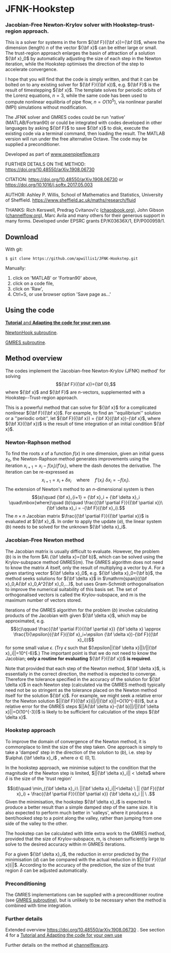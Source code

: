 # JFNK-Hookstep
### Jacobian-Free Newton-Krylov solver with Hookstep-trust-region approach.

This is a solver for systems in the form ${\bf F}({\bf x})={\bf 0}$, where the dimension (length) $n$ of the vector ${\bf x}$ can be either large or small.  The trust-region approach enlarges the basin of attraction of a solution ${\bf x}_0$ by automatically adjusting the size of each step in the Newton iteration, while the Hookstep optimises the direction of the step to accelerate convergence. 

I hope that you will find that the code is simply written, and that it can be bolted on to any existing solver for ${\bf F}({\bf x})$, e.g. ${\bf F}$ is the result of timestepping $\{\bf x}$.  The template solves for periodic orbits of the Lorenz equations, $n=3$, while the same code has been used to compute nonlinear equilibria of pipe flow, $n=O(10^5)$, via nonlinear parallel (MPI) simulations without modification.

The JFNK solver and GMRES codes could be run 'native' (MATLAB/Fortran90) or could be integrated with codes developed in other languages by asking ${\bf F}$ to save ${\bf x}$ to disk, execute the existing code via a terminal command, then loading the result.  The MATLAB version will run under the free alternative Octave.  The code may be supplied a preconditioner.

Developed as part of www.openpipeflow.org

FURTHER DETAILS ON THE METHOD:  https://doi.org/10.48550/arXiv.1908.06730

CITATION:  https://doi.org/10.48550/arXiv.1908.06730 or https://doi.org/10.1016/j.softx.2017.05.003

AUTHOR:  Ashley P. Willis, School of Mathematics and Statistics, University of Sheffield.  https://www.sheffield.ac.uk/maths/research/fluid

THANKS:  Rich Kerswell, Predrag Cvitanovi\'c ([chaosbook.org](http://www.chaosbook.org)), John Gibson ([channelflow.org](http://www.channelflow.org)), 
Marc Avila and many others for their generous support in many forms.  Developed under EPSRC grants EP/K03636X/1, EP/P000959/1.


## Download

With git:
```
$ git clone https://github.com/apwillis1/JFNK-Hookstep.git
```
Manually: 
1. click on 'MATLAB' or 'Fortran90' above, 
2. click on a code file, 
3. click on 'Raw', 
4. Ctrl+S, or use browser option 'Save page as...' 

## Using the code

[**Tutorial** and **Adapting the code for your own use**](Tutorial/README.md).

[NewtonHook subroutine](./NewtonHook.md).

[GMRES subroutine](./GMRESm.md).


## Method overview

The codes implement the 'Jacobian-free Newton-Krylov (JFNK) method' for solving 
$${\bf F}({\bf x})={\bf 0},$$ 
where ${\bf x}$ and ${\bf F}$ are $n$-vectors, supplemented with a Hookstep--Trust-region approach.

This is a powerful method that can solve for ${\bf x}$ for a complicated nonlinear ${\bf F}({\bf x})$.  For example, to find an ''equilibrium'' solution or a ''periodic orbit'', let ${\bf F}({\bf x}) = {\bf X}({\bf x})-{\bf x}$, where ${\bf X}({\bf x})$ is the result of time integration of an initial condition ${\bf x}$.

### Newton-Raphson method

To find the roots $x$ of a function $f(x)$ in one dimension, given an initial guess $x_0$, the Newton-Raphson method generates improvements using the iteration $x_{i+1}=x_i-f(x_i)/f'(x_i)$, where the dash denotes the derivative.  The iteration can be re-expressed as
$$x_{i+1}=x_i+\delta x_i \quad\mbox{where}\quad f'(x_i)\ \delta x_i = -f(x_i).$$
The extension of Newton's method to an $n$-dimensional system is then
$$(a)\quad {\bf x}_{i+1} = {\bf x}_i + {\bf \delta x}_i  \quad\mbox{where}\quad (b)\quad \frac{{\bf \partial F}}{{\bf \partial x}}\ {\bf \delta x}_i = -{\bf F}({\bf x}_i).$$
The $n\times n$ Jacobian matrix $\frac{{\bf \partial F}}{{\bf \partial x}}$ is evaluated at ${\bf x}_i$.  In order to apply the update $(a)$, the linear system $(b)$ needs to be solved for the unknown ${\bf \delta x}_i$.

### Jacobian-Free Newton method

The Jacobian matrix is usually difficult to evaluate.  However, the problem $(b)$ is in the form $A\ {\bf \delta x}={\bf b}$, which can be solved using the Krylov-subspace method GMRES(m).  The GMRES algorithm does not need to know the matrix $A$ itself, only the result of multiplying a vector by $A$.  For a given starting vector ${\bf \delta x}_0$, e.g. ${\bf \delta x}_0={\bf b}$, the method seeks solutions for ${\bf \delta x}$ in $\mathrm{span}({\bf x}_0,A{\bf x}_0,A^2{\bf x}_0,...)$, but uses Gram-Schmidt orthogonalisation to improve the numerical suitability of this basis set.  The set of orthogonalised vectors is called the Krylov-subspace, and m is the maximum number of vectors stored.

Iterations of the GMRES algorithm for the problem $(b)$ involve calculating products of the Jacobian with given ${\bf \delta x}$, which may be approximated, e.g.
$$(c)\qquad \frac{{\bf \partial F}}{{\bf \partial x}} {\bf \delta x} \approx \frac{1}{\epsilon}({\bf F}({\bf x}_i+\epsilon {\bf \delta x})-{\bf F}({\bf x}_i))$$ 
for some small value $\epsilon$.  (Try $\epsilon$ such that $(\epsilon||{\bf \delta x}||)/||{\bf x}_i||=10^{-6}$.)  The important point is that we do not need to know the Jacobian; **only a routine for evaluating** ${\bf F}({\bf x})$ **is required**.

Note that provided that each step of the Newton method, ${\bf \delta x}$, is essentially in the correct direction, the method is expected to converge.  Therefore the tolerance specified in the accuracy of the solution for ${\bf \delta x}$ in each Newton step (calculated via the GMRES method) typically need not be so stringent as the tolerance placed on the Newton method itself for the solution ${\bf x}$.  For example, we might seek a relative error for the Newton solution $||{\bf F}({\bf x})||/||{\bf x}||=O(10^{-8})$, but a relative error for the GMRES steps $||A{\bf \delta x}-{\bf b}||/||{\bf \delta x}||=O(10^{-3})$ is likely to be sufficient for calculation of the steps ${\bf \delta x}$.

### Hookstep approach

To improve the domain of convergence of the Newton method, it is commonplace to limit the size of the step taken.  One approach is simply to take a 'damped' step in the direction of the solution to $(b)$, i.e. step by $\alpha\ {\bf \delta x}_i$ , where $\alpha \in (0,1]$.  

In the hookstep approach, we minimise subject to the condition that the magnitude of the Newton step is limited, $||{\bf \delta x}_i|| < \delta$ 
where $\delta$ is the size of the 'trust region'

$$(d)\quad \min_{{\bf \delta x}_i:\ ||{\bf \delta x}_i||<\delta} \  || {\bf F}({\bf x}_i) + \frac{{\bf \partial F}}{{\bf \partial x}} {\bf \delta x}_i || \ .$$
Given the minimisation, the hookstep ${\bf \delta x}_i$ is expected to produce a better result than a simple damped step of the same size.  It is also expected to perform much better in 'valleys', where it produces a bent/hooked step to a point along the valley, 
rather than jumping from one side of the valley to the other.

The hookstep can be calculated with little extra work to the GMRES method, provided that the size of Krylov-subspace, m, is chosen sufficiently large to solve to the desired accuracy within m GMRES iterations.

For a given ${\bf \delta x}_i$, the reduction in error predicted by the minimisation $(d)$ can be compared with the actual reduction in $||{\bf F}({\bf x})||$.  According to the accuracy of the prediction, the size of the trust region $\delta$ can be adjusted automatically.

### Preconditioning 

The GMRES implementations can be supplied with a preconditioner routine (see [GMRES subroutine](./GMRESm.md)), but is unlikely to be necessary when the method is combined with time integration.

### Further details

Extended overview https://doi.org/10.48550/arXiv.1908.06730 .  See section 4 for a [Tutorial and Adapting the code for your own use](Tutorial/README.md)

Further details on the method at [channelflow.org](http://channelflow.org/dokuwiki/doku.php?id=docs:math:newton_krylov_hookstep).

